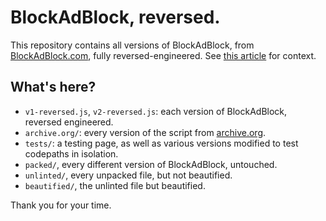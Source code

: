 # BlockAdBlock, reversed.

This repository contains all versions of BlockAdBlock, from [BlockAdBlock.com](https://blockadblock.com/), fully reversed-engineered.
See [this article](http://localhost:1313/article/re-bab/) for context.

## What's here?

* `v1-reversed.js`, `v2-reversed.js`: each version of BlockAdBlock, reversed engineered.
* `archive.org/`: every version of the script from [archive.org](https://archive.org).
* `tests/`: a testing page, as well as various versions modified to test codepaths in isolation.
* `packed/`, every different version of BlockAdBlock, untouched.
* `unlinted/`, every unpacked file, but not beautified.
* `beautified/`, the unlinted file but beautified.

Thank you for your time.
